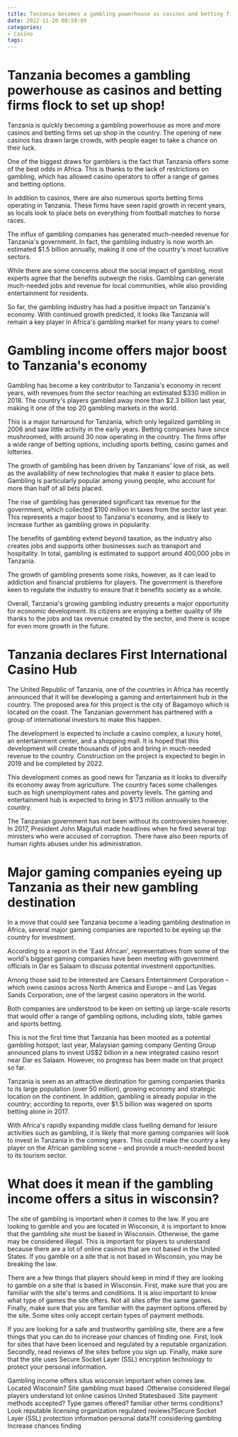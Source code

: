 ```yaml
---
title: Tanzania becomes a gambling powerhouse as casinos and betting firms flock to set up shop!
date: 2022-11-20 08:59:09
categories:
- Casino
tags:
---
```



#  Tanzania becomes a gambling powerhouse as casinos and betting firms flock to set up shop!

Tanzania is quickly becoming a gambling powerhouse as more and more casinos and betting firms set up shop in the country. The opening of new casinos has drawn large crowds, with people eager to take a chance on their luck.

One of the biggest draws for gamblers is the fact that Tanzania offers some of the best odds in Africa. This is thanks to the lack of restrictions on gambling, which has allowed casino operators to offer a range of games and betting options.

In addition to casinos, there are also numerous sports betting firms operating in Tanzania. These firms have seen rapid growth in recent years, as locals look to place bets on everything from football matches to horse races.

The influx of gambling companies has generated much-needed revenue for Tanzania's government. In fact, the gambling industry is now worth an estimated $1.5 billion annually, making it one of the country's most lucrative sectors.

While there are some concerns about the social impact of gambling, most experts agree that the benefits outweigh the risks. Gambling can generate much-needed jobs and revenue for local communities, while also providing entertainment for residents.

So far, the gambling industry has had a positive impact on Tanzania's economy. With continued growth predicted, it looks like Tanzania will remain a key player in Africa's gambling market for many years to come!

#  Gambling income offers major boost to Tanzania's economy 

Gambling has become a key contributor to Tanzania's economy in recent years, with revenues from the sector reaching an estimated $330 million in 2018. The country's players gambled away more than $2.3 billion last year, making it one of the top 20 gambling markets in the world.

This is a major turnaround for Tanzania, which only legalized gambling in 2006 and saw little activity in the early years. Betting companies have since mushroomed, with around 30 now operating in the country. The firms offer a wide range of betting options, including sports betting, casino games and lotteries.

The growth of gambling has been driven by Tanzanians' love of risk, as well as the availability of new technologies that make it easier to place bets. Gambling is particularly popular among young people, who account for more than half of all bets placed.

The rise of gambling has generated significant tax revenue for the government, which collected $100 million in taxes from the sector last year. This represents a major boost to Tanzania's economy, and is likely to increase further as gambling grows in popularity.

The benefits of gambling extend beyond taxation, as the industry also creates jobs and supports other businesses such as transport and hospitality. In total, gambling is estimated to support around 400,000 jobs in Tanzania.

The growth of gambling presents some risks, however, as it can lead to addiction and financial problems for players. The government is therefore keen to regulate the industry to ensure that it benefits society as a whole.

Overall, Tanzania's growing gambling industry presents a major opportunity for economic development. Its citizens are enjoying a better quality of life thanks to the jobs and tax revenue created by the sector, and there is scope for even more growth in the future.

#  Tanzania declares First International Casino Hub 

The United Republic of Tanzania, one of the countries in Africa has recently announced that it will be developing a gaming and entertainment hub in the country. The proposed area for this project is the city of Bagamoyo which is located on the coast. The Tanzanian government has partnered with a group of international investors to make this happen.

The development is expected to include a casino complex, a luxury hotel, an entertainment center, and a shopping mall. It is hoped that this development will create thousands of jobs and bring in much-needed revenue to the country. Construction on the project is expected to begin in 2019 and be completed by 2022.

This development comes as good news for Tanzania as it looks to diversify its economy away from agriculture. The country faces some challenges such as high unemployment rates and poverty levels. The gaming and entertainment hub is expected to bring in $173 million annually to the country.

The Tanzanian government has not been without its controversies however. In 2017, President John Magufuli made headlines when he fired several top ministers who were accused of corruption. There have also been reports of human rights abuses under his administration.

#  Major gaming companies eyeing up Tanzania as their new gambling destination 

In a move that could see Tanzania become a leading gambling destination in Africa, several major gaming companies are reported to be eyeing up the country for investment.

According to a report in the 'East African', representatives from some of the world's biggest gaming companies have been meeting with government officials in Dar es Salaam to discuss potential investment opportunities.

 Among those said to be interested are Caesars Entertainment Corporation – which owns casinos across North America and Europe – and Las Vegas Sands Corporation, one of the largest casino operators in the world.

Both companies are understood to be keen on setting up large-scale resorts that would offer a range of gambling options, including slots, table games and sports betting.

This is not the first time that Tanzania has been mooted as a potential gambling hotspot; last year, Malaysian gaming company Genting Group announced plans to invest US$2 billion in a new integrated casino resort near Dar es Salaam. However, no progress has been made on that project so far.

Tanzania is seen as an attractive destination for gaming companies thanks to its large population (over 50 million), growing economy and strategic location on the continent. In addition, gambling is already popular in the country; according to reports, over $1.5 billion was wagered on sports betting alone in 2017.

With Africa's rapidly expanding middle class fuelling demand for leisure activities such as gambling, it is likely that more gaming companies will look to invest in Tanzania in the coming years. This could make the country a key player on the African gambling scene – and provide a much-needed boost to its tourism sector.

#  What does it mean if the gambling income offers a situs in wisconsin?

The site of gambling is important when it comes to the law. If you are looking to gamble and you are located in Wisconsin, it is important to know that the gambling site must be based in Wisconsin. Otherwise, the game may be considered illegal. This is important for players to understand because there are a lot of online casinos that are not based in the United States. If you gamble on a site that is not based in Wisconsin, you may be breaking the law.

There are a few things that players should keep in mind if they are looking to gamble on a site that is based in Wisconsin. First, make sure that you are familiar with the site's terms and conditions. It is also important to know what type of games the site offers. Not all sites offer the same games. Finally, make sure that you are familiar with the payment options offered by the site. Some sites only accept certain types of payment methods.

If you are looking for a safe and trustworthy gambling site, there are a few things that you can do to increase your chances of finding one. First, look for sites that have been licensed and regulated by a reputable organization. Secondly, read reviews of the sites before you sign up. Finally, make sure that the site uses Secure Socket Layer (SSL) encryption technology to protect your personal information.


Gambling income offers situs wisconsin important when comes law. Located Wisconsin? Site gambling must based .Otherwise considered illegal players understand lot online casinos United Statesbased .Site payment methods accepted? Type games offered? familiar other terms conditions?Look reputable licensing organization regulated reviews?Secure Socket Layer (SSL) protection information personal data?If considering gambling  Increase chances finding